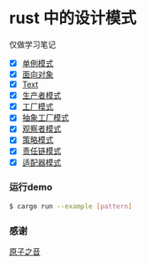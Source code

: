 # rust 中的设计模式

仅做学习笔记

- [x] [单例模式](https://www.bilibili.com/video/BV1G64y1y7SV?p=1)
- [x] [面向对象](https://www.bilibili.com/video/BV13A411G74C?p=1)
- [x] [Text](https://www.bilibili.com/video/BV13A411G74C?p=3)
- [x] [生产者模式](https://www.bilibili.com/video/BV1bQ4y1R7wx?p=1)
- [x] [工厂模式](https://www.bilibili.com/video/BV1oo4y117rv?p=1)
- [x] [抽象工厂模式](https://www.bilibili.com/video/BV1QU4y1L7nv?p=1)
- [x] [观察者模式](https://www.bilibili.com/video/BV1gb4y1y7CM?p=1)
- [x] [策略模式](https://www.bilibili.com/video/BV16q4y1s7At?p=1)
- [x] [责任链模式](https://www.bilibili.com/video/BV1W54y1E7Y7?p=1)
- [x] [适配器模式](https://www.bilibili.com/video/BV1p64y1s7U5?p=1)

### 运行demo

``` sh
$ cargo run --example [pattern]
```


### 感谢

[原子之音](https://space.bilibili.com/437860379?spm_id_from=333.788.b_765f7570696e666f.2)
